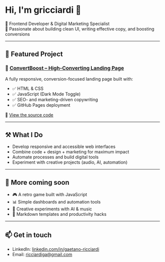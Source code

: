 # Hi, I'm gricciardi 👋

🚀 Frontend Developer & Digital Marketing Specialist  
🎯 Passionate about building clean UI, writing effective copy, and boosting conversions  

---

## 💼 Featured Project

### 🔗 [ConvertBoost – High-Converting Landing Page](https://gricciardi.github.io/convertboost-landingpage/)

A fully responsive, conversion-focused landing page built with:

- ✅ HTML & CSS  
- ✅ JavaScript (Dark Mode Toggle)  
- ✅ SEO- and marketing-driven copywriting  
- ✅ GitHub Pages deployment

📌 [View the source code](https://github.com/gricciardi/convertboost-landingpage)

---

## ⚒️ What I Do

- Develop responsive and accessible web interfaces  
- Combine code + design + marketing for maximum impact  
- Automate processes and build digital tools  
- Experiment with creative projects (audio, AI, automation)

---

## 🚧 More coming soon

- 🎮 A retro game built with JavaScript  
- 📊 Simple dashboards and automation tools  
- 🎵 Creative experiments with AI & music  
- 📄 Markdown templates and productivity hacks

---

## 📫 Get in touch
- LinkedIn: [linkedin.com/in/gaetano-ricciardi](https://linkedin.com/in/gaetano-ricciardi)
- Email: ricciardiga@gmail.com
